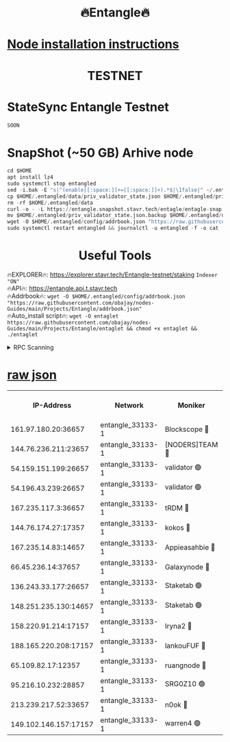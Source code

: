<h1 align="center"> 🔥Entangle🔥</h1>

[Node installation instructions](https://github.com/obajay/nodes-Guides/tree/main/Projects/Entangle)
=

<h1 align="center"> TESTNET</h1>

# StateSync Entangle Testnet
```python
SOON
```
# SnapShot (~50 GB) Arhive node
```python
cd $HOME
apt install lz4
sudo systemctl stop entangled
sed -i.bak -E "s|^(enable[[:space:]]+=[[:space:]]+).*$|\1false|" ~/.entangled/config/config.toml
cp $HOME/.entangled/data/priv_validator_state.json $HOME/.entangled/priv_validator_state.json.backup
rm -rf $HOME/.entangled/data
curl -o - -L https://entangle.snapshot.stavr.tech/entagle/entagle-snap.tar.lz4 | lz4 -c -d - | tar -x -C $HOME/.entangled --strip-components 2
mv $HOME/.entangled/priv_validator_state.json.backup $HOME/.entangled/data/priv_validator_state.json
wget -O $HOME/.entangled/config/addrbook.json "https://raw.githubusercontent.com/obajay/nodes-Guides/main/Projects/Entangle/addrbook.json"
sudo systemctl restart entangled && journalctl -u entangled -f -o cat
```
 <h1 align="center"> Useful Tools</h1>
 
🔥EXPLORER🔥: https://explorer.stavr.tech/Entangle-testnet/staking        `Indexer "ON"` \
🔥API🔥:      https://entangle.api.t.stavr.tech \
🔥Addrbook🔥: ```wget -O $HOME/.entangled/config/addrbook.json "https://raw.githubusercontent.com/obajay/nodes-Guides/main/Projects/Entangle/addrbook.json"``` \
🔥Auto_install script🔥:  `wget -O entaglet https://raw.githubusercontent.com/obajay/nodes-Guides/main/Projects/Entangle/entaglet && chmod +x entaglet && ./entaglet`


<details>
<summary>RPC Scanning</summary>

<h2 align="center"> We scan nodes in real time every 4 hours. And we provide the final result of RPC endpoints.
We cannot influence the operation of these nodes in any way. </h2>


```python
If Voting Power is higher than 0 --> then the Node is a validator of the network and may be subject to attack and be a potential threat to the chain.
```
```python
We marked such validators with a red symbol
```

</details>

[raw json](https://rpc-check.entangt.stavr.tech/entangt/rpc-entangt-result.json)
=


<table><tr><th>IP-Address</th><th>Network</th><th>Moniker</th><th>Latest Block Height</th><th>Earliest Block Height</th><th>Catching Up</th><th>Tx Index</th><th>Voting Power</th><th>Scan Time</th></tr><tr><td>161.97.180.20:36657</td><td>entangle_33133-1</td><td>Blockscope 🔴</td><td>1065094</td><td>1</td><td>False</td><td>off</td><td>250886473635098</td><td>2023-12-11T21:57:45.459856226UTC</td></tr><tr><td>144.76.236.211:23657</td><td>entangle_33133-1</td><td>[NODERS]TEAM 🔴</td><td>1065096</td><td>1</td><td>False</td><td>off</td><td>47049700500000000</td><td>2023-12-11T21:57:57.196190434UTC</td></tr><tr><td>54.159.151.199:26657</td><td>entangle_33133-1</td><td>validator 🟢</td><td>1065098</td><td>1</td><td>False</td><td>on</td><td>0</td><td>2023-12-11T21:58:05.100155257UTC</td></tr><tr><td>54.196.43.239:26657</td><td>entangle_33133-1</td><td>validator 🟢</td><td>1065098</td><td>1</td><td>False</td><td>on</td><td>0</td><td>2023-12-11T21:58:05.732678215UTC</td></tr><tr><td>167.235.117.3:36657</td><td>entangle_33133-1</td><td>tRDM 🔴</td><td>1065099</td><td>1</td><td>False</td><td>on</td><td>56719660338000</td><td>2023-12-11T21:58:08.778743596UTC</td></tr><tr><td>144.76.174.27:17357</td><td>entangle_33133-1</td><td>kokos 🔴</td><td>1065095</td><td>145001</td><td>False</td><td>on</td><td>89890100000000</td><td>2023-12-11T21:57:54.557310387UTC</td></tr><tr><td>167.235.14.83:14657</td><td>entangle_33133-1</td><td>Appieasahbie 🔴</td><td>1065099</td><td>531401</td><td>False</td><td>on</td><td>44568809900999996</td><td>2023-12-11T21:58:06.389256673UTC</td></tr><tr><td>66.45.236.14:37657</td><td>entangle_33133-1</td><td>Galaxynode 🔴</td><td>1065097</td><td>654001</td><td>False</td><td>on</td><td>146576163487401</td><td>2023-12-11T21:58:00.118219553UTC</td></tr><tr><td>136.243.33.177:26657</td><td>entangle_33133-1</td><td>Staketab 🟢</td><td>1065097</td><td>660001</td><td>False</td><td>on</td><td>0</td><td>2023-12-11T21:57:59.527629477UTC</td></tr><tr><td>148.251.235.130:14657</td><td>entangle_33133-1</td><td>Staketab 🟢</td><td>1065094</td><td>660801</td><td>False</td><td>on</td><td>0</td><td>2023-12-11T21:57:45.093352594UTC</td></tr><tr><td>158.220.91.214:17157</td><td>entangle_33133-1</td><td>Iryna2 🔴</td><td>1065098</td><td>704001</td><td>False</td><td>on</td><td>146890937000019</td><td>2023-12-11T21:58:06.073463534UTC</td></tr><tr><td>188.165.220.208:17157</td><td>entangle_33133-1</td><td>lankouFUF 🔴</td><td>1065094</td><td>725001</td><td>False</td><td>on</td><td>180899900000002</td><td>2023-12-11T21:57:50.184113909UTC</td></tr><tr><td>65.109.82.17:12357</td><td>entangle_33133-1</td><td>ruangnode 🔴</td><td>1065094</td><td>806001</td><td>False</td><td>off</td><td>250006232826436</td><td>2023-12-11T21:57:45.850270326UTC</td></tr><tr><td>95.216.10.232:28857</td><td>entangle_33133-1</td><td>SRG0Z10 🟢</td><td>1065093</td><td>842001</td><td>False</td><td>off</td><td>0</td><td>2023-12-11T21:57:44.851705344UTC</td></tr><tr><td>213.239.217.52:33657</td><td>entangle_33133-1</td><td>n0ok 🔴</td><td>1065097</td><td>965097</td><td>False</td><td>off</td><td>46574292273662988</td><td>2023-12-11T21:58:04.461416850UTC</td></tr><tr><td>149.102.146.157:17157</td><td>entangle_33133-1</td><td>warren4 🟢</td><td>1065096</td><td>1054001</td><td>False</td><td>on</td><td>0</td><td>2023-12-11T21:57:56.950480557UTC</td></tr></table>
